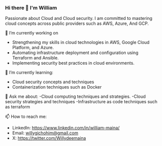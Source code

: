 ### Hi there 👋 I'm William 
Passionate about Cloud and Cloud security. I am committed to mastering cloud concepts across public providers such as AWS, Azure, And GCP.

🔭 I’m currently working on
- Strengthening my skills in cloud technologies in AWS, Google Cloud Platform, and Azure.
- Automating infrastructure deployment and configuration using Terraform and Ansible.
- Implementing security best practices in cloud environments.

🌱 I’m currently learning:
- Cloud security concepts and techniques
- Containerization techniques such as Docker

💬 Ask me about:
-Cloud computing techniques and strategies.
-Cloud security strategies and techniques
-Infrastructure as code techniques such as terraform

📫 How to reach me:
- LinkedIn: https://www.linkedin.com/in/william-maina/
- Email: willygichohim@gmail.com
- X: https://twitter.com/Willydeemaina

  
<!--
**william-me/william-me** is a ✨ _special_ ✨ repository because its `README.md` (this file) appears on your GitHub profile.

Here are some ideas to get you started:

- 🔭 I’m currently working on ...
- 🌱 I’m currently learning ...
- 👯 I’m looking to collaborate on ...
- 🤔 I’m looking for help with ...
- 💬 Ask me about ...
- 📫 How to reach me: ...
- 😄 Pronouns: ...
- ⚡ Fun fact: ...
-->
